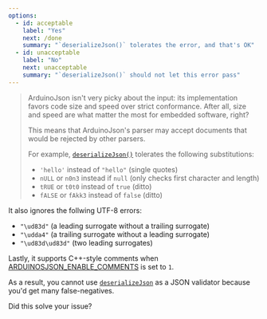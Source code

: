 ```yaml
---
options:
  - id: acceptable
    label: "Yes"
    next: /done
    summary: "`deserializeJson()` tolerates the error, and that's OK"
  - id: unacceptable
    label: "No"
    next: unacceptable
    summary: "`deserializeJson()` should not let this error pass"
---
```


> ArduinoJson isn't very picky about the input: its implementation favors code size and speed over strict conformance.
> After all, size and speed are what matter the most for embedded software, right?
> 
> This means that ArduinoJson's parser may accept documents that would be rejected by other parsers.
> 
> For example, [`deserializeJson()`](/v6/api/json/deserializejson/) tolerates the following substitutions:
> 
> * `'hello'` instead of `"hello"` (single quotes)
> * `nULL` or `n0n3` instead if `null` (only checks first character and length)
> * `tRUE` or `t0t0` instead of `true` (ditto)
> * `fALSE` or `fAkk3` instead of `false` (ditto)

It also ignores the follwing UTF-8 errors:

* `"\ud83d"` (a leading surrogate without a trailing surrogate)
* `"\udda4"` (a trailing surrogate without a leading surrogate)
* `"\ud83d\ud83d"` (two leading surrogates)

Lastly, it supports C++-style comments when [ARDUINOSJSON_ENABLE_COMMENTS](/v6/api/config/enable_comments/) is set to `1`.

As a result, you cannot use [`deserializeJson`](/v6/api/json/deserializejson/) as a JSON validator because you'd get many false-negatives.

Did this solve your issue?